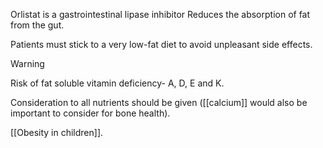 Orlistat is a gastrointestinal lipase inhibitor
Reduces the absorption of fat from the gut.

Patients must stick to a very low-fat diet to avoid unpleasant side effects. 

> [!warning]
> Risk of fat soluble vitamin deficiency- A, D, E and K.

Consideration to all nutrients should be given ([[calcium]] would also be important to consider for bone health).

[[Obesity in children]]. 